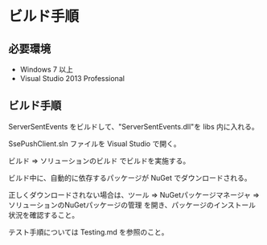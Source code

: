 ビルド手順
==========

必要環境
--------

* Windows 7 以上
* Visual Studio 2013 Professional

ビルド手順
----------

ServerSentEvents をビルドして、"ServerSentEvents.dll"を libs 内に入れる。

SsePushClient.sln ファイルを Visual Studio で開く。

ビルド ⇒ ソリューションのビルド でビルドを実施する。

ビルド中に、自動的に依存するパッケージが NuGet でダウンロードされる。

正しくダウンロードされない場合は、ツール ⇒ NuGetパッケージマネージャ
⇒ ソリューションのNuGetパッケージの管理 を開き、パッケージのインストール
状況を確認すること。

テスト手順については Testing.md を参照のこと。

